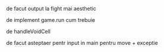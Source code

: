 de facut output la fight mai aesthetic


de implement game.run cum trebuie

de handleVoidCell

de facut asteptaer pentr input in main pentru move + exceptie